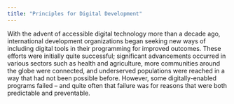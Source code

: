 ```yaml
---
title: "Principles for Digital Development"
---
```


With the advent of accessible digital technology more than a decade ago, international development organizations began seeking new ways of including digital tools in their programming for improved outcomes. These efforts were initially quite successful; significant advancements occurred in various sectors such as health and agriculture, more communities around the globe were connected, and underserved populations were reached in a way that had not been possible before. However, some digitally-enabled programs failed – and quite often that failure was for reasons that were both predictable and preventable.

